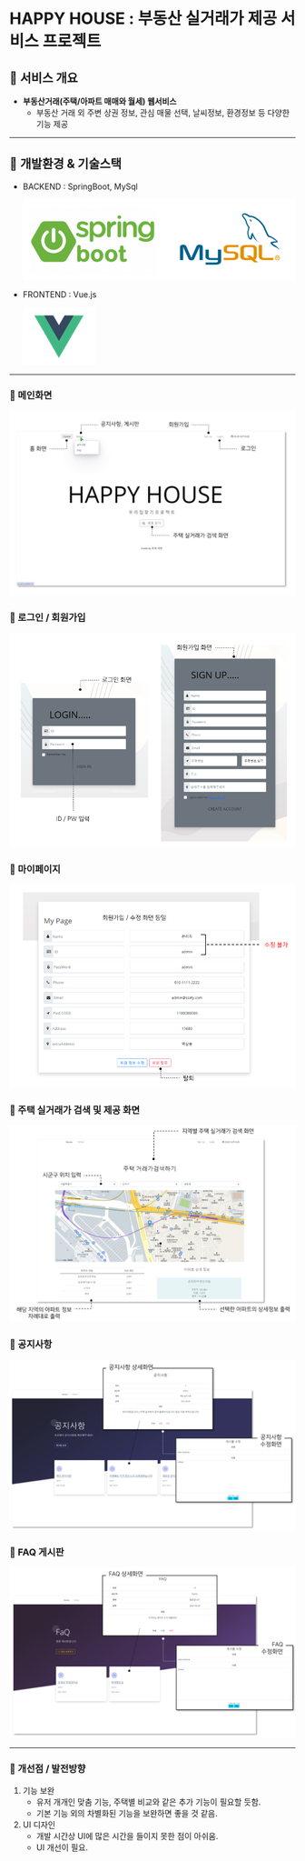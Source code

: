 # **HAPPY HOUSE : 부동산 실거래가 제공 서비스 프로젝트**


## 📌 **서비스 개요**

- **부동산거래(주택/아파트 매매와 월세) 웹서비스**
    - 부동산 거래 외 주변 상권 정보, 관심 매물 선택, 날씨정보, 환경정보 등 다양한 기능 제공

---

## 📌 **개발환경 & 기술스택**

- BACKEND : SpringBoot, MySql

    ![Untitled](/resource/Untitled.png)

- FRONTEND : Vue.js

    ![Untitled](/resource/Untitled%208.png)

---

### 📌 메인화면

![Untitled](/resource/Untitled%202.png)

### 📌 로그인 / 회원가입

![Untitled](/resource/Untitled%203.png)

### 📌 마이페이지

![Untitled](/resource/Untitled%204.png)

### 📌 주택 실거래가 검색 및 제공 화면

![Untitled](/resource/Untitled%205.png)

### 📌 공지사항

![Untitled](/resource/Untitled%206.png)

### 📌 FAQ 게시판

![Untitled](/resource/Untitled%207.png)

---

### 📌 개선점 / 발전방향

1. 기능 보완
    - 유저 개개인 맞춤 기능, 주택별 비교와 같은 추가 기능이 필요할 듯함.
    - 기본 기능 외의 차별화된 기능을 보완하면 좋을 것 같음.
2. UI 디자인
    - 개발 시간상 UI에 많은 시간을 들이지 못한 점이 아쉬움.
    - UI 개선이 필요.

